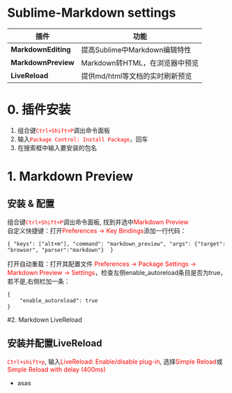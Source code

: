 # Sublime-Markdown settings

| 插件 | 功能 |
|---- |---- |
|**MarkdownEditing**|提高Sublime中Markdown编辑特性|
|**MarkdownPreview**|Markdown转HTML，在浏览器中预览|
|**LiveReload**|提供md/html等文档的实时刷新预览|


# 0. 插件安装
1. 组合键<font color=#FF0000>`Ctrl+Shift+P`</font>调出命令面板  
2. 输入<font color=#FF0000>`Package Control: Install Package`</font>，回车  
3. 在搜索框中输入要安装的包名  

# 1. Markdown Preview
## 安装 & 配置
组合键<font color=#FF0000>`Ctrl+Shift+P`</font>调出命令面板, 找到并选中<font color=#FF0000>Markdown Preview</font>  
自定义快捷键：打开<font color=#FF0000>Preferences -> Key Bindings</font>添加一行代码：
``` 
{ "keys": ["alt+m"], "command": "markdown_preview", "args": {"target": "browser", "parser":"markdown"}  }
```
打开自动重载：打开其配置文件 <font color=#FF0000>Preferences -> Package Settings -> Markdown Preview -> Settings</font>，检查左侧enable_autoreload条目是否为true，若不是,右侧栏加一条：
```
{
    "enable_autoreload": true
}
```
#2. Markdown LiveReload
## 安装并配置LiveReload
<font color=FF0000>`Ctrl+shift+p`</font>, 输入<font color=#FF0000>LiveReload: Enable/disable plug-in</font>, 选择<font color=#FF0000>Simple Reload</font>或<font color=#FF0000>Simple Reload with delay (400ms)</font>
- asas  
